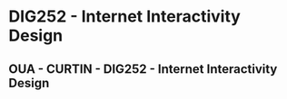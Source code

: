 # DIG252 - Internet Interactivity Design
## OUA - CURTIN - DIG252 - Internet Interactivity Design


